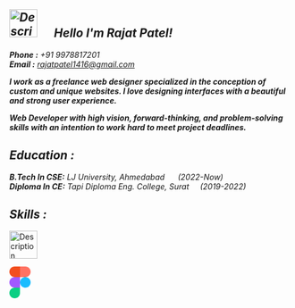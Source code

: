 ## ***<img src="https://github.com/Yarrrr-rajat/Yarrrr-rajat/assets/175085707/c0113118-413b-4d09-a0ca-65d11fd852ac" alt="Description" width="50" height="50" /> &nbsp;&nbsp;&nbsp;&nbsp; Hello I'm Rajat Patel!***  

***Phone :*** *+91 9978817201* <br>
***Email :*** *[rajatpatel1416@gmail.com](mailto:rajatpatel1416@gmail.com)*<br>

***I work as a freelance web designer specialized in the conception of custom and unique websites. I love designing interfaces with a beautiful and strong user experience.***  

***Web Developer with high vision, forward-thinking, and problem-solving skills with an intention to work hard to meet project deadlines.***

## ***Education :***

***B.Tech In CSE:*** *LJ University, Ahmedabad* &nbsp;&nbsp;&nbsp;&nbsp; *(2022-Now)*<br>
***Diploma In CE:*** *Tapi Diploma Eng. College, Surat* &nbsp;&nbsp;&nbsp;&nbsp;*(2019-2022)*

## ***Skills :***
<img src="https://github.com/Yarrrr-rajat/Yarrrr-rajat/assets/175085707/2864164c-3e00-4465-93b1-7e864a27751c" alt="Description" width="50" height="50" />

<svg class="svg" width="38" height="57" viewBox="0 0 38 57" xmlns="http://www.w3.org/2000/svg"><path d="M19 28.5c0-5.247 4.253-9.5 9.5-9.5 5.247 0 9.5 4.253 9.5 9.5 0 5.247-4.253 9.5-9.5 9.5-5.247 0-9.5-4.253-9.5-9.5z" fill-rule="nonzero" fill-opacity="1" fill="#1abcfe" stroke="none"></path><path d="M0 47.5C0 42.253 4.253 38 9.5 38H19v9.5c0 5.247-4.253 9.5-9.5 9.5C4.253 57 0 52.747 0 47.5z" fill-rule="nonzero" fill-opacity="1" fill="#0acf83" stroke="none"></path><path d="M19 0v19h9.5c5.247 0 9.5-4.253 9.5-9.5C38 4.253 33.747 0 28.5 0H19z" fill-rule="nonzero" fill-opacity="1" fill="#ff7262" stroke="none"></path><path d="M0 9.5C0 14.747 4.253 19 9.5 19H19V0H9.5C4.253 0 0 4.253 0 9.5z" fill-rule="nonzero" fill-opacity="1" fill="#f24e1e" stroke="none"></path><path d="M0 28.5C0 33.747 4.253 38 9.5 38H19V19H9.5C4.253 19 0 23.253 0 28.5z" fill-rule="nonzero" fill-opacity="1" fill="#a259ff" stroke="none"></path></svg>
